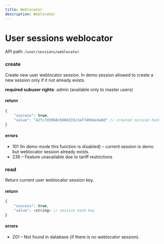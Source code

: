 ```yaml
---
title: Weblocator
description: Weblocator
---
```


# User sessions weblocator

API path: `/user/sessions/weblocator`.

### create

Create new user weblocator session.
In demo session allowed to create a new session only if it not already exists.

**required subuser rights**: admin (available only to master users)

#### return

```js
{
    "success": true,
    "value": "42fc7d3068cb98d233c3af749dee4a8d" // created session hash key
}
```

#### errors

*   101 (In demo mode this function is disabled) – current session is demo but weblocator session already exists.
*   236 – Feature unavailable due to tariff restrictions


### read

Return current user weblocator session key.

#### return

```js
{
    "success": true,
    "value": <string> // session hash key
}
```

#### errors

*   201 – Not found in database (if there is no weblocator session).
